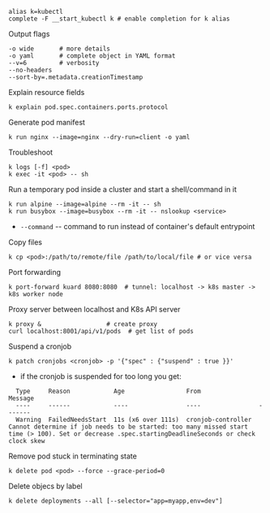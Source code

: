 ```
alias k=kubectl
complete -F __start_kubectl k # enable completion for k alias
```

Output flags

```
-o wide       # more details
-o yaml       # complete object in YAML format
--v=6         # verbosity
--no-headers
--sort-by=.metadata.creationTimestamp
```

Explain resource fields

```
k explain pod.spec.containers.ports.protocol
```

Generate pod manifest

```
k run nginx --image=nginx --dry-run=client -o yaml
```

Troubleshoot

```
k logs [-f] <pod>
k exec -it <pod> -- sh
```

Run a temporary pod inside a cluster and start a shell/command in it

```
k run alpine --image=alpine --rm -it -- sh
k run busybox --image=busybox --rm -it -- nslookup <service>
```

* `--command` -- command to run instead of container's default entrypoint

Copy files

```
k cp <pod>:/path/to/remote/file /path/to/local/file # or vice versa
```

Port forwarding

```
k port-forward kuard 8080:8080  # tunnel: localhost -> k8s master -> k8s worker node
```

Proxy server between localhost and K8s API server

```
k proxy &                  # create proxy
curl localhost:8001/api/v1/pods  # get list of pods
```

Suspend a cronjob

```
k patch cronjobs <cronjob> -p '{"spec" : {"suspend" : true }}'
```

* if the cronjob is suspended for too long you get:

```Events:
  Type     Reason            Age                 From                Message
  ----     ------            ----                ----                -------
  Warning  FailedNeedsStart  11s (x6 over 111s)  cronjob-controller  Cannot determine if job needs to be started: too many missed start time (> 100). Set or decrease .spec.startingDeadlineSeconds or check clock skew
```

Remove pod stuck in terminating state

```
k delete pod <pod> --force --grace-period=0
```

Delete objecs by label

```
k delete deployments --all [--selector="app=myapp,env=dev"]
```
